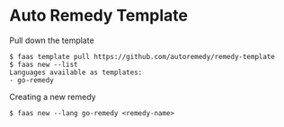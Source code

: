 # Auto Remedy Template

Pull down the template
```
$ faas template pull https://github.com/autoremedy/remedy-template
$ faas new --list
Languages available as templates:
- go-remedy
```

Creating a new remedy
```
$ faas new --lang go-remedy <remedy-name>
```
